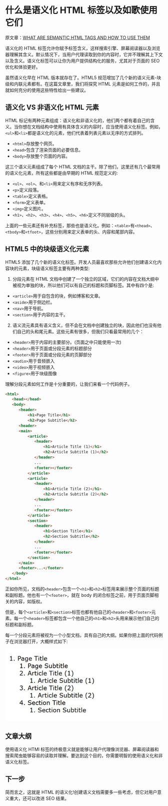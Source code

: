# 什么是语义化 HTML 标签以及如歌使用它们

原文章：[WHAT ARE SEMANTIC HTML TAGS AND HOW TO USE THEM](https://www.developerdrive.com/2019/03/what-are-semantic-html-tags/)

语义化的 HTML 标签允许你赋予标签含义，这样搜索引擎、屏幕阅读器以及浏览器理解其含义。默认情况下，当用户代理读取到你的内容时，它并不理解其上下文以及含义。语义化标签可以让你为用户提供结构化的服务，尤其对于页面的 SEO 优化和体验更好。

虽然语义化早在 HTML 版本就存在了。HTML5 规范增加了几个新的语义元素-块级和内联元素都有。在这篇文章里，我们将探究 HTML 元素是如何工作的，并且就如何充分的使用这些特性给出一些建议。

## 语义化 VS 非语义化 HTML 元素

HTML 标记有两种元素组成：语义化和非语义化的，他们两个都有着自己的含义。当你想在文档结构中使用有具体含义的内容时，应当使用语义化标签。例如，`<ul>`和`<li>`都是语义化的元素，他们代表着列表元素以无序的方式排列。

- `<html>`存放整个网页。
- `<head>`包含了渲染页面的必要信息。
- `<body>`存放整个页面的内容。

这三个语义元素组成了每个 HTML 文档的主干。除了他们，这里还有几个最常用的语义化元素，所有这些都是由早期的 HTML 规范定义的:

- `<ul>`、`<ol>`、和`<li>`用来定义有序和无序列表。
- `<p>`定义段落。
- `<table>`定义表格。
- `<form>`定义表单。
- `<img>`定义图片。
- `<h1>`、`<h2>`、`<h3>`、`<h4>`、`<h5>`、`<h6>`定义不同层级的头。

上面的一些元素还有补充标签，那些也是语义化。例如：`<table>`有`<thead>`、`<tbody>`和`<tfoot>`，这些分别用来定义表单的头、内容和尾部内容。

## HTML5 中的块级语义化元素

HTML5 添加了几个新的语义化标签。开发人员最喜欢那些允许他们创建语义化内容块的元素，块级语义标签主要有两种类型:

1. 分段元素在 HTML 文档中创建了一个独立的区域，它们的内容在文档大纲中被视为单独的块，所以他们可以有自己的标题和页脚标签。其中有四个是:

- `<article>`用于自包含的块，例如博客和文章。
- `<aside>`用于侧边栏。
- `<nav>`用于导航。
- `<section>`用于内容的主干。

2. 语义流元素具有语义含义，但不会在文档中创建独立的块，因此他们也没有他们自己的头和尾元素。这些元素有很多，但我们只看最常用的几个：

- `<header>`用于内容的主要部分。(页面之中只能使用一次)
- `<header>`用于页面或分段元素的标题部分
- `<footer>`用于页面或分段元素的页脚部分
- `<audio>`用于音频嵌入
- `<video>`用于视频嵌入
- `<figure>`用于块级图像

理解分段元素如何工作是十分重要的，让我们来看一个代码例子。

```html
<html>
   <head></head>
   <body>
      <header>
          <h1>Page Title</h1>
          <h2>Page Subtitle</h2>
      <header>
      <main>
          <article>
             <header>
                 <h1>Article Title (1)</h1>
                 <h2>Article Subtitle (1)</h2>
             </header>
             ...
             <footer></footer>
          </article>
          <article>
             <header>
                 <h1>Article Title (2)</h1>
                 <h2>Article Subtitle (2)</h2>
             </header>
             ...
             <footer></footer>
          </article>
          <section>
             <header>
                 <h1>Section Title</h1>
                 <h2>Section Subtitle</h2>
             </header>
             ...
             <footer></footer>
          </section>
      </main>
      <footer>...</footer>
   </body>
</html>
```

正如你所见，文档的`<header>`包含一个`<h1>`和`<h2>`标签用来展示整个页面的标题和副标题。他也有一个`<footer>`，就在 body 的闭合标签之前，用于页面页脚相关的内容，如版权。

但是，每个`<article>`和`<section>`标签也都有他自己的`<header>`和`<footer>`元素。每一个`<header>`标签都包含一个他自己的`<h1>`和`<h2>`头用来展示他们自己的标题和副标题。

每一个分段元素将被视为一个小型文档，具有自己的大纲。如果你把上面的代码例子在浏览器打开，大概样式如下:

![semantic-html5-tags-outline](/img/SemsntivHTMLTags/semantic-html5-tags-outline.jpg)

## 文章大纲

使用语义化 HTMl 标签的终极意义就是能够让用户代理像浏览器、屏幕阅读器和搜索爬虫能够容易的读取并理解。要达到这个目的，你需要明智的使用语义化和非语义化标签。

## 下一步

简而言之，这就是 HTML 的语义化!创建语义文档需要多一些考虑，但它对用户意义重大，还可以改进 SEO 结果。
